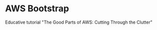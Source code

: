 AWS Bootstrap
=============

Educative tutorial "The Good Parts of AWS: Cutting Through the Clutter"